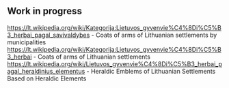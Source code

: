 ## Work in progress

https://lt.wikipedia.org/wiki/Kategorija:Lietuvos_gyvenvie%C4%8Di%C5%B3_herbai_pagal_savivaldybes - Coats of arms of Lithuanian settlements by municipalities
https://lt.wikipedia.org/wiki/Kategorija:Lietuvos_gyvenvie%C4%8Di%C5%B3_herbai - Coats of arms of Lithuanian settlements
https://lt.wikipedia.org/wiki/Lietuvos_gyvenvie%C4%8Di%C5%B3_herbai_pagal_heraldinius_elementus - Heraldic Emblems of Lithuanian Settlements Based on Heraldic Elements